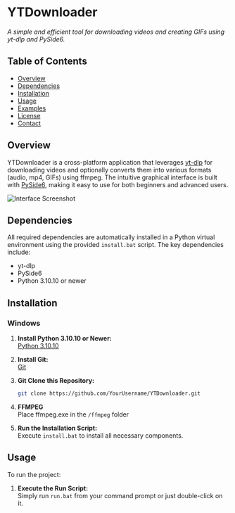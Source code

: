 # YTDownloader

_A simple and efficient tool for downloading videos and creating GIFs using yt-dlp and PySide6._

## Table of Contents

- [Overview](#overview)
- [Dependencies](#dependencies)
- [Installation](#installation)
- [Usage](#usage)
- [Examples](#examples)
- [License](#license)
- [Contact](#contact)

## Overview

YTDownloader is a cross-platform application that leverages [yt-dlp](https://github.com/yt-dlp/yt-dlp) for downloading videos and optionally converts them into various formats (audio, mp4, GIFs) using ffmpeg. The intuitive graphical interface is built with [PySide6](https://www.qt.io/qt-for-python), making it easy to use for both beginners and advanced users.

![Interface Screenshot](screenshot/Screenshot.png)

## Dependencies

All required dependencies are automatically installed in a Python virtual environment using the provided `install.bat` script. The key dependencies include:
- yt-dlp
- PySide6
- Python 3.10.10 or newer

## Installation

### Windows

1. **Install Python 3.10.10 or Newer:**  
   [Python 3.10.10](https://www.python.org/downloads/release/python-31010/)

2. **Install Git:**  
   [Git](https://git-scm.com/downloads)

3. **Git Clone this Repository:**  
   ```bash
   git clone https://github.com/YourUsername/YTDownloader.git
   
4. **FFMPEG**   
  Place ffmpeg.exe in the `/ffmpeg` folder

5. **Run the Installation Script:**  
   Execute `install.bat` to install all necessary components.

## Usage

To run the project:

1. **Execute the Run Script:**  
   Simply run `run.bat` from your command prompt or just double-click on it.
